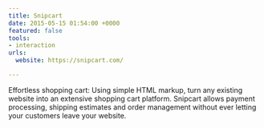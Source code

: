 ```yaml
---
title: Snipcart
date: 2015-05-15 01:54:00 +0000
featured: false
tools:
- interaction
urls:
  website: https://snipcart.com/

---
```

Effortless shopping cart: Using simple HTML markup, turn any existing website into an extensive shopping cart platform. Snipcart allows payment processing, shipping estimates and order management without ever letting your customers leave your website.
